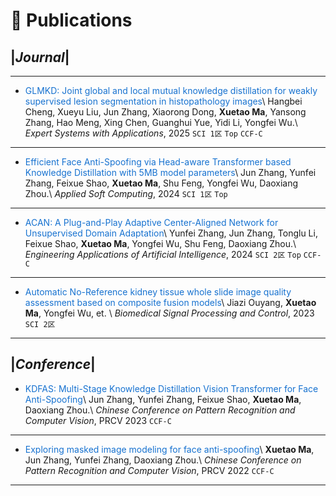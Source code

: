 
# 📝 Publications 
## |*Journal*|

---
- <span style="color: #1772d0;">GLMKD: Joint global and local mutual knowledge distillation for weakly supervised lesion segmentation in histopathology images</span>\\
Hangbei Cheng, Xueyu Liu, Jun Zhang, Xiaorong Dong, **Xuetao Ma**, Yansong Zhang, Hao Meng, Xing Chen, Guanghui Yue, Yidi Li, Yongfei Wu.\\
*Expert Systems with Applications*, 2025 ```SCI 1区``` ```Top``` ```CCF-C```

---
- <span style="color: #1772d0;">Efficient Face Anti-Spoofing via Head-aware Transformer based Knowledge Distillation with 5MB model parameters</span>\\
Jun Zhang, Yunfei Zhang, Feixue Shao, **Xuetao Ma**, Shu Feng, Yongfei Wu, Daoxiang Zhou.\\
*Applied Soft Computing*, 2024 ```SCI 1区``` ```Top```

---
- <span style="color: #1772d0;">ACAN: A Plug-and-Play Adaptive Center-Aligned Network for Unsupervised Domain Adaptation</span>\\
Yunfei Zhang, Jun Zhang, Tonglu Li, Feixue Shao, **Xuetao Ma**, Yongfei Wu, Shu Feng, Daoxiang Zhou.\\
*Engineering Applications of Artificial Intelligence*, 2024 ```SCI 2区```  ```Top``` ```CCF-C```

---
- <span style="color: #1772d0;">Automatic No-Reference kidney tissue whole slide image quality assessment based on composite fusion models</span>\\
Jiazi Ouyang, **Xuetao Ma**, Yongfei Wu, et. \\
*Biomedical Signal Processing and Control*, 2023 ```SCI 2区```

---
## |*Conference*|
- <span style="color: #1772d0;">KDFAS: Multi-Stage Knowledge Distillation Vision Transformer for Face Anti-Spoofing</span>\\
Jun Zhang, Yunfei Zhang, Feixue Shao, **Xuetao Ma**, Daoxiang Zhou.\\
*Chinese Conference on Pattern Recognition and Computer Vision*, PRCV 2023 ``CCF-C``

---

- <span style="color: #1772d0;">Exploring masked image modeling for face anti-spoofing</span>\\
 **Xuetao Ma**, Jun Zhang, Yunfei Zhang, Daoxiang Zhou.\\
 *Chinese Conference on Pattern Recognition and Computer Vision*, PRCV 2022 ``CCF-C``

---

